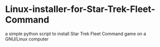 # Linux-installer-for-Star-Trek-Fleet-Command
a simple python script to install Star Trek Fleet Command game on a GNU/Linux computer

